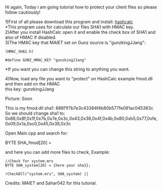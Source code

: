 Hi again, Today i am going tutorial how to protect your client files so please follow cautiously! <br>

1)First of all please download this program and install: [hashcalc](https://github.com/WhyWolfie/GunZ-The-Duel/raw/master/Tools/hashcalc/hashcalc.zip) <br>
*This program uses for calculate our files SHA1 with HMAC key. <br>
2)After you install HashCalc open it and enable the check box of SHA1 and also of HMAC if disabled. <br>
3)The HMAC key that MAIET set on Gunz source is "gunzkingJJang": <br>


    (HMAC_SHA1.h)

    #define GUNZ_HMAC_KEY "gunzkingJJang"
    
*If you want you can change this string to anything you want. <br>

4)Now, load any file you want to "protect" on HashCalc example fmod.dll and then add on the HMAC <br>
this key: gunzkingJJang <br>

Picture: Soon<br>

This is my fmod.dll sha1: 888f1f7b7e3c43384f4b80b577fe091ac045383c <br>
So we should change sha1 to: <br>
0x88,0x8f,0x1f,0x7b,0x7e,0x3c,0x43,0x38,0x4f,0x4b,0x80,0xb5,0x77,0xfe,0x09,0x1a,0xc0,0x45,0x38,0x3c <br>

Open Main.cpp and search for: <br>

BYTE SHA_fmod[20] = <br>

and here you can add more files to check, Example: <br>

    //Check for system.mrs
    BYTE SHA_system[20] = {here your sha1};

    !CheckDll("system.mrs", SHA_system) ||




Credits: MAIET and Sahar042 for this tutorial.
